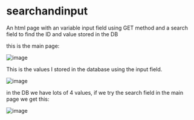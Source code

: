 # searchandinput
An html page with an variable input field using GET method and a search field to find the ID and value stored in the DB

this is the main page:

![image](https://github.com/ik4ito/searchandinput/assets/20155686/42a8d623-8d65-44a2-85f1-0db37bc504ec)



This is the values I stored in the database using the input field.

![image](https://github.com/ik4ito/searchandinput/assets/20155686/6b27e650-ca66-4817-b341-5b76e14f89a0)


in the DB we have lots of 4 values, if we try the search field in the main page we get this:

![image](https://github.com/ik4ito/searchandinput/assets/20155686/ab80b1f9-2339-4402-9f3f-fbee089d7c85)



